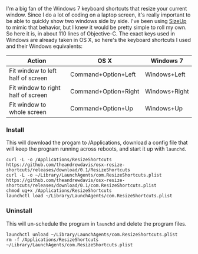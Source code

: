 I'm a big fan of the Windows 7 keyboard shortcuts that resize your current window. Since I do a lot of coding on a laptop screen, it's really important to be able to quickly show two windows side by side. I've been using [SizeUp](https://www.irradiatedsoftware.com/sizeup/) to mimic that behavior, but I knew it would be pretty simple to roll my own. So here it is, in about 110 lines of Objective-C. The exact keys used in Windows are already taken in OS X, so here's the keyboard shortcuts I used and their Windows equivalents:

Action|OS X|Windows 7
------|----|---------
Fit window to left half of screen|Command+Option+Left|Windows+Left
Fit window to right half of screen|Command+Option+Right|Windows+Right
Fit window to whole screen|Command+Option+Up|Windows+Up

### Install
This will download the progam to /Applications, download a config file that will keep the program running across reboots, and start it up with `launchd`.
````
curl -L -o /Applications/ResizeShortcuts https://github.com/theandrewdavis/osx-resize-shortcuts/releases/download/0.1/ResizeShortcuts
curl -L -o ~/Library/LaunchAgents/com.ResizeShortcuts.plist https://github.com/theandrewdavis/osx-resize-shortcuts/releases/download/0.1/com.ResizeShortcuts.plist
chmod ug+x /Applications/ResizeShortcuts
launchctl load ~/Library/LaunchAgents/com.ResizeShortcuts.plist
````

### Uninstall
This will un-schedule the program in `launchd` and delete the program files.
````
launchctl unload ~/Library/LaunchAgents/com.ResizeShortcuts.plist
rm -f /Applications/ResizeShortcuts ~/Library/LaunchAgents/com.ResizeShortcuts.plist
````
